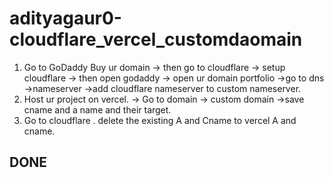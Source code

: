# adityagaur0-cloudflare_vercel_customdaomain
1. Go to GoDaddy Buy ur domain -> then go to cloudflare -> setup cloudflare -> then open godaddy -> open ur domain portfolio ->go to dns ->nameserver ->add cloudflare nameserver to custom nameserver.
2. Host ur project on vercel. -> Go to domain -> custom domain ->save cname and a name and their target.
3. Go to cloudflare . delete the existing A and Cname to vercel A and cname. 

## DONE

